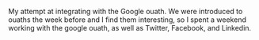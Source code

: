 My attempt at integrating with the Google ouath. We were introduced to ouaths the week before and I find them interesting,
so I spent a weekend working with the google ouath, as well as Twitter, Facebook, and Linkedin.
